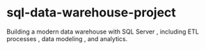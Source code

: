 # sql-data-warehouse-project
Building a modern data warehouse with SQL Server , including ETL processes , data modeling , and analytics.
